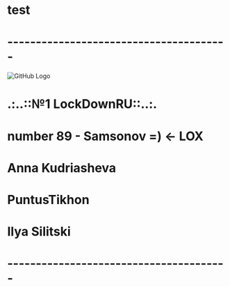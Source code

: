 # test
# ---------------------------------------
![GitHub Logo](http://www.crowndeliandcatering.com/wp-content/uploads/2014/12/Crown-Icon_transparency_02.png)
# .:..::№1 LockDownRU::..:.
# number 89 - Samsonov =) <- LOX
# Anna Kudriasheva
# PuntusTikhon
# Ilya Silitski
# ---------------------------------------

